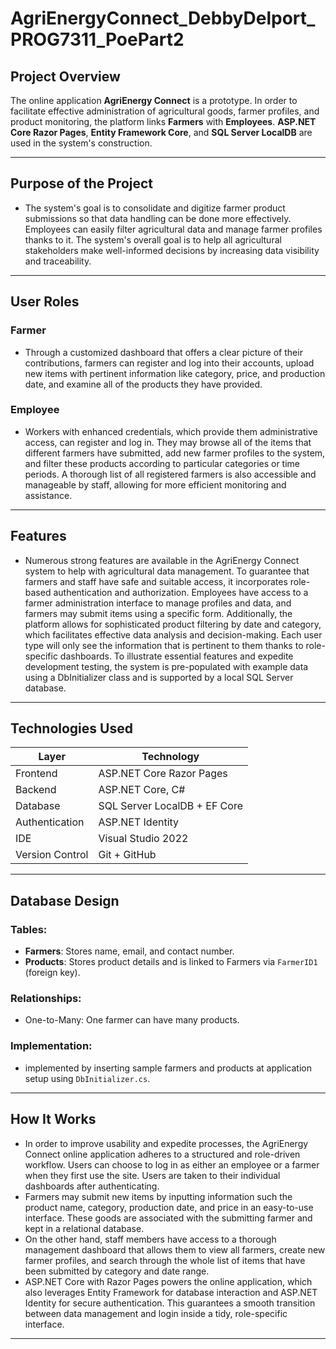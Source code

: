 # AgriEnergyConnect_DebbyDelport_PROG7311_PoePart2

## Project Overview

The online application **AgriEnergy Connect** is a prototype.  In order to facilitate effective administration of agricultural goods, farmer profiles, and product monitoring, the platform links **Farmers** with **Employees**.  **ASP.NET Core Razor Pages**, **Entity Framework Core**, and **SQL Server LocalDB** are used in the system's construction.

---

## Purpose of the Project

- The system's goal is to consolidate and digitize farmer product submissions so that data handling can be done more effectively.  Employees can easily filter agricultural data and manage farmer profiles thanks to it. The system's overall goal is to help all agricultural stakeholders make well-informed decisions by increasing data visibility and traceability.
---

## User Roles

### Farmer
- Through a customized dashboard that offers a clear picture of their contributions, farmers can register and log into their accounts, upload new items with pertinent information like category, price, and production date, and examine all of the products they have provided.

### Employee

- Workers with enhanced credentials, which provide them administrative access, can register and log in. They may browse all of the items that different farmers have submitted, add new farmer profiles to the system, and filter these products according to particular categories or time periods. A thorough list of all registered farmers is also accessible and manageable by staff, allowing for more efficient monitoring and assistance.
---

## Features

- Numerous strong features are available in the AgriEnergy Connect system to help with agricultural data management.  To guarantee that farmers and staff have safe and suitable access, it incorporates role-based authentication and authorization.  Employees have access to a farmer administration interface to manage profiles and data, and farmers may submit items using a specific form.  Additionally, the platform allows for sophisticated product filtering by date and category, which facilitates effective data analysis and decision-making.  Each user type will only see the information that is pertinent to them thanks to role-specific dashboards.  To illustrate essential features and expedite development testing, the system is pre-populated with example data using a DbInitializer class and is supported by a local SQL Server database.
---

## Technologies Used

| Layer        | Technology                     |
|--------------|--------------------------------|
| Frontend     | ASP.NET Core Razor Pages       |
| Backend      | ASP.NET Core, C#               |
| Database     | SQL Server LocalDB + EF Core   |
| Authentication | ASP.NET Identity             |
| IDE          | Visual Studio 2022             |
| Version Control | Git + GitHub                |

---

## Database Design

### Tables:
- **Farmers**: Stores name, email, and contact number.
- **Products**: Stores product details and is linked to Farmers via `FarmerID1` (foreign key).

### Relationships:
- One-to-Many: One farmer can have many products.

### Implementation:
- implemented by inserting sample farmers and products at application setup using `DbInitializer.cs`.
---

## How It Works
- In order to improve usability and expedite processes, the AgriEnergy Connect online application adheres to a structured and role-driven workflow.  Users can choose to log in as either an employee or a farmer when they first use the site.  Users are taken to their individual dashboards after authenticating. 
- Farmers may submit new items by inputting information such the product name, category, production date, and price in an easy-to-use interface.  These goods are associated with the submitting farmer and kept in a relational database.
- On the other hand, staff members have access to a thorough management dashboard that allows them to view all farmers, create new farmer profiles, and search through the whole list of items that have been submitted by category and date range.
- ASP.NET Core with Razor Pages powers the online application, which also leverages Entity Framework for database interaction and ASP.NET Identity for secure authentication. This guarantees a smooth transition between data management and login inside a tidy, role-specific interface.
---
